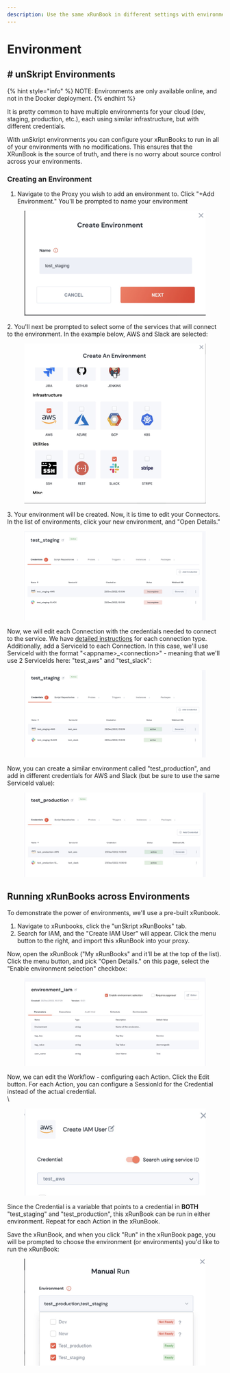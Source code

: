 ```yaml
---
description: Use the same xRunBook in different settings with environments
---
```


# Environment

## # unSkript Environments

{% hint style="info" %}
NOTE: Environments are only available online, and not in the Docker deployment.
{% endhint %}

It is pretty common to have multiple environments for your cloud (dev, staging, production, etc.), each using similar infrastructure, but with different credentials.

With unSkript environments you can configure your xRunBooks to run in all of your environments with no modifications. This ensures that the XRunBook is the source of truth, and there is no worry about source control across your environments.

### Creating an Environment

1. Navigate to the Proxy you wish to add an environment to.  Click "+Add Environment." You'll be prompted to name your environment

<figure><img src="../../.gitbook/assets/Screenshot 2022-12-23 at 15.10.07.jpg" alt="Naming your environment"><figcaption></figcaption></figure>

2\. You'll next be prompted to select some of the services that will connect to the environment.  In the example below, AWS and Slack are selected:

<figure><img src="../../.gitbook/assets/Screenshot 2022-12-23 at 15.10.25.jpg" alt="Connection picker"><figcaption></figcaption></figure>

3\. Your environment will be created.  Now, it is time to edit your Connectors.  In the list of environments, click your new environment, and "Open Details."

<figure><img src="../../.gitbook/assets/Screenshot 2022-12-23 at 15.14.42.jpg" alt="screenshot of a new environment"><figcaption></figcaption></figure>

Now, we will edit each Connection with the credentials needed to connect to the service.  We have [detailed instructions](../../guides/connectors/) for each connection type.  Additionally, add a ServiceId to each Connection.  In this case, we'll use ServiceId with the format "\<appname>\_\<connection>" - meaning that we'll  use 2 ServiceIds here: "test\_aws" and "test\_slack":

<figure><img src="../../.gitbook/assets/Screenshot 2022-12-23 at 15.27.46.jpg" alt="connectors with added credentials"><figcaption></figcaption></figure>

Now, you can create a similar environment called "test\_production", and add in different credentials for AWS and Slack (but be sure to use the same ServiceId value):

<figure><img src="../../.gitbook/assets/Screenshot 2022-12-23 at 15.35.29.jpg" alt=""><figcaption></figcaption></figure>

## Running xRunBooks across Environments

To demonstrate the power of environments, we'll use a pre-built xRunbook. &#x20;

1. Navigate to xRunbooks, click the "unSkript xRunBooks" tab.
2. Search for IAM, and the "Create IAM User" will appear. Click the menu button to the right, and import this xRunBook into your proxy.

Now, open the xRunBook ("My xRunBooks" and it'll be at the top of the list).  Click the menu button, and pick "Open Details."  on this page, select the "Enable environment selection" checkbox:

<figure><img src="../../.gitbook/assets/Screenshot 2022-12-23 at 15.40.40.jpg" alt="xRunBook with checkbox clicked"><figcaption></figcaption></figure>

Now, we can edit the Workflow - configuring each Action.  Click the Edit button.  For each Action, you can configure a SessionId for the Credential instead of the actual credential.\
\


<figure><img src="../../.gitbook/assets/Screenshot 2022-12-23 at 18.19.34.jpg" alt=""><figcaption></figcaption></figure>

Since the Credential is a variable that points to a credential in **BOTH** "test\_staging" and "test\_production", this xRunBook can be run in either environment.  Repeat for each Action in the xRunBook.

Save the xRunBook, and when you click "Run" in the xRunBook page, you will be prompted to choose the environment (or environments) you'd like to run the xRunBook:

<figure><img src="../../.gitbook/assets/Screenshot 2022-12-23 at 18.32.14.jpg" alt=""><figcaption></figcaption></figure>
